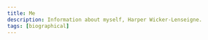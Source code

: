 ```yaml
---
title: Me
description: Information about myself, Harper Wicker-Lenseigne.
tags: [biographical]
---
```

